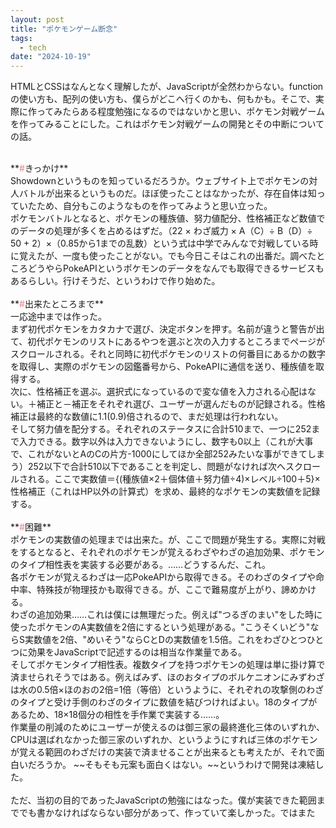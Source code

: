 ```yaml
---
layout: post
title: "ポケモンゲーム断念"
tags: 
  - tech
date: "2024-10-19"
---
```

HTMLとCSSはなんとなく理解したが、JavaScriptが全然わからない。functionの使い方も、配列の使い方も、僕らがどこへ行くのかも、何もかも。そこで、実際に作ってみたらある程度勉強になるのではないかと思い、ポケモン対戦ゲームを作ってみることにした。これはポケモン対戦ゲームの開発とその中断についての話。<br>
<!--more-->
<br>
**<font color="#ff7f7e">#</font>きっかけ**<br>
Showdownというものを知っているだろうか。ウェブサイト上でポケモンの対人バトルが出来るというものだ。ほぼ使ったことはなかったが、存在自体は知っていたため、自分もこのようなものを作ってみようと思い立った。<br>
ポケモンバトルとなると、ポケモンの種族値、努力値配分、性格補正など数値でのデータの処理が多くを占めるはずだ。（22 × わざ威力 × A（C）÷ B（D）÷ 50 + 2）×（0.85から1までの乱数）という式は中学でみんなで対戦している時に覚えたが、一度も使ったことがない。でも今日こそはこれの出番だ。調べたところどうやらPokeAPIというポケモンのデータをなんでも取得できるサービスもあるらしい。行けそうだ、というわけで作り始めた。<br>
<br>
**<font color="#ff7f7e">#</font>出来たところまで**<br>
一応途中までは作った。<br>
まず初代ポケモンをカタカナで選び、決定ボタンを押す。名前が違うと警告が出て、初代ポケモンのリストにあるやつを選ぶと次の入力するところまでページがスクロールされる。それと同時に初代ポケモンのリストの何番目にあるかの数字を取得し、実際のポケモンの図鑑番号から、PokeAPIに通信を送り、種族値を取得する。<br>
次に、性格補正を選ぶ。選択式になっているので変な値を入力される心配はない。＋補正と－補正をそれぞれ選び、ユーザーが選んだものが記録される。性格補正は最終的な数値に1.1(0.9)倍されるので、まだ処理は行われない。<br>
そして努力値を配分する。それぞれのステータスに合計510まで、一つに252まで入力できる。数字以外は入力できないようにし、数字も0以上（これが大事で、これがないとAのCの片方-1000にしてほか全部252みたいな事ができてしまう）252以下で合計510以下であることを判定し、問題がなければ次へスクロールされる。ここで実数値＝{(種族値×2＋個体値＋努力値÷4)×レベル÷100＋5}×性格補正（これはHP以外の計算式）を求め、最終的なポケモンの実数値を記録する。<br>
<br>
**<font color="#ff7f7e">#</font>困難**<br>
ポケモンの実数値の処理までは出来た。が、ここで問題が発生する。実際に対戦をするとなると、それぞれのポケモンが覚えるわざやわざの追加効果、ポケモンのタイプ相性表を実装する必要がある。……どうするんだ、これ。<br>
各ポケモンが覚えるわざは一応PokeAPIから取得できる。そのわざのタイプや命中率、特殊技が物理技かも取得できる。が、ここで難易度が上がり、諦めかける。<br>
わざの追加効果……これは僕には無理だった。例えば"つるぎのまい"をした時に使ったポケモンのA実数値を2倍にするという処理がある。"こうそくいどう"ならS実数値を2倍、"めいそう"ならCとDの実数値を1.5倍。これをわざひとつひとつに効果をJavaScriptで記述するのは相当な作業量である。<br>
そしてポケモンタイプ相性表。複数タイプを持つポケモンの処理は単に掛け算で済ませられそうではある。例えばみず、ほのおタイプのボルケニオンにみずわざは水の0.5倍×ほのおの2倍=1倍（等倍）というように、それぞれの攻撃側のわざのタイプと受け手側のわざのタイプに数値を結びつければよい。18のタイプがあるため、18×18個分の相性を手作業で実装する……。<br>
作業量の削減のためにユーザーが使えるのは御三家の最終進化三体のいずれか、CPUは選ばれなかった御三家のいずれか、というようにすれば三体のポケモンが覚える範囲のわざだけの実装で済ませることが出来るとも考えたが、それで面白いだろうか。 ~~そもそも元案も面白くはない。~~というわけで開発は凍結した。<br><br>
ただ、当初の目的であったJavaScriptの勉強にはなった。僕が実装できた範囲まででも書かなければならない部分があって、作っていて楽しかった。ではまた
